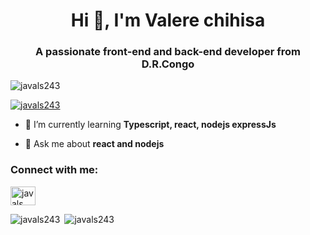 <h1 align="center">Hi 👋, I'm Valere chihisa</h1>
<h3 align="center">A passionate front-end and back-end developer from D.R.Congo</h3>

<p align="left"> <img src="https://komarev.com/ghpvc/?username=javals243&label=Profile%20views&color=0e75b6&style=flat" alt="javals243" /> </p>

<p align="left"> <a href="https://github.com/ryo-ma/github-profile-trophy"><img src="https://github-profile-trophy.vercel.app/?username=javals243" alt="javals243" /></a> </p>

- 🌱 I’m currently learning **Typescript, react, nodejs expressJs**

- 💬 Ask me about **react and nodejs**

<h3 align="left">Connect with me:</h3>
<p align="left">
<a href="https://linkedin.com/in/chihisa-valere-360544182" target="blank"><img align="center" src="https://raw.githubusercontent.com/rahuldkjain/github-profile-readme-generator/master/src/images/icons/Social/linked-in-alt.svg" alt="javals" height="30" width="40" /></a>
</p>


<p><img align="left" src="https://github-readme-stats.vercel.app/api/top-langs?username=javals243&show_icons=true&locale=en&layout=compact" alt="javals243" /></p>

<p>&nbsp;<img align="rwite" src="https://github-readme-stats.vercel.app/api?username=javals243&show_icons=true&locale=en" alt="javals243" /></p>

